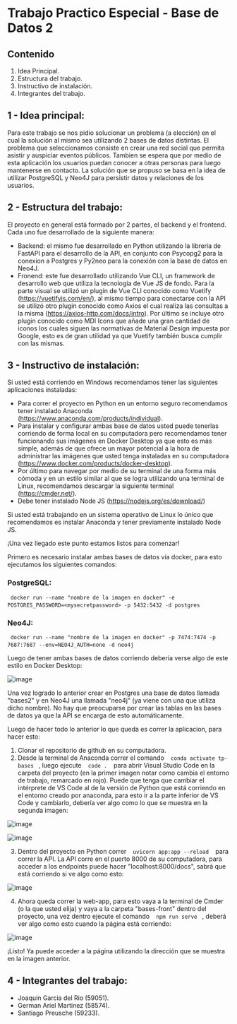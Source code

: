 # Trabajo Practico Especial - Base de Datos 2

## Contenido
1. Idea Principal.
2. Estructura del trabajo.
3. Instructivo de instalación.
4. Integrantes del trabajo.

## 1 - Idea principal:
Para este trabajo se nos pidio solucionar un problema (a elección) en el cual la solución al mismo sea utilizando 2 bases de datos distintas. El problema que seleccionamos consiste en crear una red social que permita asistir y auspiciar eventos públicos. Tambien se espera que por medio de esta aplicación los usuarios puedan conocer a otras personas para luego mantenerse en contacto. La solución que se propuso se basa en la idea de utilizar PostgreSQL y Neo4J para persistir datos y relaciones de los usuarios.

## 2 - Estructura del trabajo:
El proyecto en general está formado por 2 partes, el backend y el frontend. Cada uno fue desarrollado de la siguiente manera:
- Backend: el mismo fue desarrollado en Python utilizando la librería de FastAPI para el desarrollo de la API, en conjunto con Psycopg2 para la conexion a Postgres y Py2neo para la conexión con la base de datos en Neo4J.
- Fronend: este fue desarrollado utilizando Vue CLI, un framework de desarrollo web que utiliza la tecnología de Vue JS de fondo. Para la parte visual se utilizó un plugin de Vue CLI conocido como Vuetify (https://vuetifyjs.com/en/), al mismo tiempo para conectarse con la API se utilizó otro plugin conocido como Axios el cual realiza las consultas a la misma (https://axios-http.com/docs/intro). Por último se incluye otro plugin conocido como MDI Icons que añade una gran cantidad de iconos los cuales siguen las normativas de Material Design impuesta por Google, esto es de gran utilidad ya que Vuetify también busca cumplir con las mismas.

## 3 - Instructivo de instalación:
Si usted está corriendo en Windows recomendamos tener las siguientes aplicaciones instaladas:
- Para correr el proyecto en Python en un entorno seguro recomendamos tener instalado Anaconda (https://www.anaconda.com/products/individual).
- Para instalar y configurar ambas base de datos usted puede tenerlas corriendo de forma local en su computadora pero recomendamos tener funcionando sus imágenes en Docker Desktop ya que esto es más simple, además de que ofrece un mayor potencial a la hora de administrar las imágenes que usted tenga instaladas en su computadora (https://www.docker.com/products/docker-desktop).
- Por último para navegar por medio de su terminal de una forma más cómoda y en un estilo similar al que se logra utilizando una terminal de Linux, recomendamos descargar la siguiente terminal (https://cmder.net/).
- Debe tener instalado Node JS (https://nodejs.org/es/download/)

Si usted está trabajando en un sistema operativo de Linux lo único que recomendamos es instalar Anaconda y tener previamente instalado Node JS.

¡Una vez llegado este punto estamos listos para comenzar!

Primero es necesario instalar ambas bases de datos vía docker, para esto ejecutamos los siguientes comandos:

### PostgreSQL:
` ` `docker run --name "nombre de la imagen en docker" -e POSTGRES_PASSWORD=<mysecretpassword> -p 5432:5432 -d postgres` ` `
### Neo4J:
` ` `docker run --name "nombre de la imagen en docker" -p 7474:7474 -p 7687:7687 --env=NEO4J_AUTH=none -d neo4j` ` `

Luego de tener ambas bases de datos corriendo debería verse algo de este estilo en Docker Desktop:
  
![image](https://user-images.githubusercontent.com/18686695/146066637-35f1b745-ad4e-45ad-969a-2ec3d6b32493.png)

Una vez logrado lo anterior crear en Postgres una base de datos llamada "bases2" y en Neo4J una llamada "neo4j" (ya viene con una que utiliza dicho nombre). No hay que preocuparse por crear las tablas en las bases de datos ya que la API se encarga de esto automáticamente.
  
Luego de hacer todo lo anterior lo que queda es correr la aplicacion, para hacer esto:
1. Clonar el repositorio de github en su computadora.
2. Desde la terminal de Anaconda correr el comando ` ` `conda activate tp-bases` ` `, luego ejecute ` ` `code .` ` ` para abrir Visual Studio Code en la carpeta del proyecto (en la primer imagen notar como cambia el entorno de trabajo, remarcado en rojo). Puede que tenga que cambiar el intérprete de VS Code al de la versión de Python que está corriendo en el entorno creado por anaconda, para esto ir a la parte inferior de VS Code y cambiarlo, debería ver algo como lo que se muestra en la segunda imagen:
  
  ![image](https://user-images.githubusercontent.com/18686695/146067629-7f23da7f-5104-4942-a34b-6fff7e97c95a.png)
  
  ![image](https://user-images.githubusercontent.com/18686695/146067949-17488dca-07c0-448d-ab4d-06b29209035a.png)

3. Dentro del proyecto en Python correr ` ` `uvicorn app:app --reload` ` ` para correr la API. La API corre en el puerto 8000 de su computadora, para acceder a los endpoints puede hacer "localhost:8000/docs", sabrá que está corriendo si ve algo como esto:
  
  ![image](https://user-images.githubusercontent.com/18686695/146068459-993ae6d4-ec98-4518-aea0-6462cae560df.png)

4. Ahora queda correr la web-app, para esto vaya a la terminal de Cmder (o la que usted elija) y vaya a la carpeta "bases-front" dentro del proyecto, una vez dentro ejecute el comando ` ` `npm run serve` ` `, deberá ver algo como esto cuando la página está corriendo:
  
  ![image](https://user-images.githubusercontent.com/18686695/146068764-02583472-798e-4073-81a3-94393411873d.png)

¡Listo! Ya puede acceder a la página utilizando la dirección que se muestra en la imagen anterior.
  
## 4 - Integrantes del trabajo:
  - Joaquin Garcia del Rio (59051).
  - German Ariel Martinez (58574).
  - Santiago Preusche (59233).
